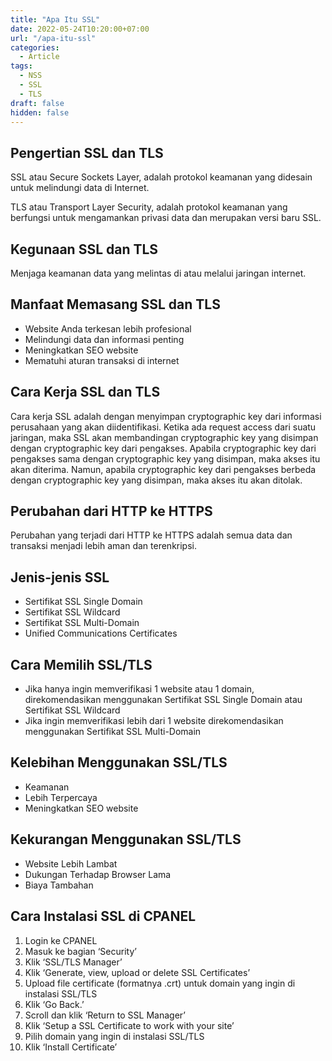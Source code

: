 ```yaml
---
title: "Apa Itu SSL"
date: 2022-05-24T10:20:00+07:00
url: "/apa-itu-ssl"
categories:
  - Article
tags:
  - NSS
  - SSL
  - TLS
draft: false
hidden: false
---
```


  ## Pengertian SSL dan TLS
  SSL atau Secure Sockets Layer, adalah protokol keamanan yang didesain untuk melindungi data di Internet. 

  TLS atau Transport Layer Security, adalah protokol keamanan yang berfungsi untuk mengamankan privasi data dan merupakan versi baru SSL.


  ## Kegunaan SSL dan TLS
  Menjaga keamanan data yang melintas di atau melalui jaringan internet.


  ## Manfaat Memasang SSL dan TLS
  -   Website Anda terkesan lebih profesional
  -   Melindungi data dan informasi penting
  -   Meningkatkan SEO website
  -   Mematuhi aturan transaksi di internet

  ## Cara Kerja SSL dan TLS
  Cara kerja SSL adalah dengan menyimpan cryptographic key dari informasi perusahaan yang akan diidentifikasi. Ketika ada request access dari suatu jaringan, maka SSL akan membandingan cryptographic key yang disimpan dengan cryptographic key dari pengakses. Apabila cryptographic key dari pengakses sama dengan cryptographic key yang disimpan, maka akses itu akan diterima. Namun, apabila cryptographic key dari pengakses berbeda dengan cryptographic key yang disimpan, maka akses itu akan ditolak.

  ## Perubahan dari HTTP ke HTTPS
  Perubahan yang terjadi dari HTTP ke HTTPS adalah semua data dan transaksi menjadi lebih aman dan terenkripsi.


  ## Jenis-jenis SSL
  -   Sertifikat SSL Single Domain
  -   Sertifikat SSL Wildcard
  -   Sertifikat SSL Multi-Domain
  -   Unified Communications Certificates

  ## Cara Memilih SSL/TLS
  -   Jika hanya ingin memverifikasi 1 website atau 1 domain, direkomendasikan menggunakan Sertifikat SSL Single Domain atau Sertifikat SSL Wildcard
  -   Jika ingin memverifikasi lebih dari 1 website direkomendasikan menggunakan Sertifikat SSL Multi-Domain

  ## Kelebihan Menggunakan SSL/TLS
  -   Keamanan
  -   Lebih Terpercaya
  -   Meningkatkan SEO website

  ## Kekurangan Menggunakan SSL/TLS
  -   Website Lebih Lambat
  -   Dukungan Terhadap Browser Lama
  -   Biaya Tambahan

  ## Cara Instalasi SSL di CPANEL
  1.  Login ke CPANEL 
  2.  Masuk ke bagian ‘Security’ 
  3.  Klik ‘SSL/TLS Manager’
  4.  Klik ‘Generate, view, upload or delete SSL Certificates’
  5.  Upload file certificate (formatnya .crt) untuk domain yang ingin di instalasi SSL/TLS
  6.  Klik ‘Go Back.’
  7.  Scroll dan klik ‘Return to SSL Manager’
  8.  Klik ‘Setup a SSL Certificate to work with your site’
  9.  Pilih domain yang ingin di instalasi SSL/TLS
  10.  Klik ‘Install Certificate’